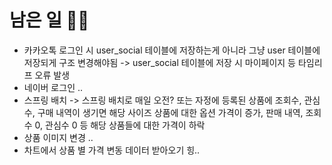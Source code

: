 
# 남은 일 🤣🤣
- 카카오톡 로그인 시 user_social 테이블에 저장하는게 아니라 그냥 user 테이블에 저장되게 구조 변경해야됨
    -> user_social 테이블에 저장 시 마이페이지 등 타임리프 오류 발생
- 네이버 로그인 .. 
- 스프링 배치
    -> 스프링 배치로 매일 오전? 또는 자정에 등록된 상품에 조회수, 관심 수, 구매 내역이 생기면 
       해당 사이즈 상품에 대한 옵션 가격이 증가,
       판매 내역, 조회수 0, 관심수 0 등 해당 상품들에 대한 가격이 하락
- 상품 이미지 변경 .. 
- 차트에서 상품 별 가격 변동 데이터 받아오기 힝..
